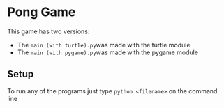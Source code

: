 # Pong Game
This game has two versions:
- The `main (with turtle).py`was made with the turtle module
- The `main (with pygame).py`was made with the pygame module

## Setup
To run any of the programs just type `python <filename>` on the command line
